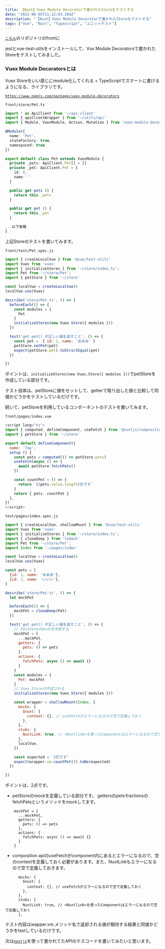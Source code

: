 ```yaml
---
title: 【Nuxt】Vuex Module Decoratorで書かれたStoreをテストする
date: "2022-06-05T11:12:03.284Z"
description: "【Nuxt】Vuex Module Decoratorで書かれたStoreをテストする"
tags: ["Vue", "Nuxt", "Typescript", "ユニットテスト"]
---
```




<a href="https://github.com/chanfuku/nuxt-openapi" target="_blank">`こちら`</a>のリポジトリのfrontに


jestとvue-test-utilsをインストールして、Vux Module Decoratorsで書かれたStoreをテストしてみました。

### Vuex Module Decoratorsとは
Vuex Storeをいい感じにmodule化してくれる + TypeScriptでスマートに書けるようになる、ライブラリです。

<a href="https://www.npmjs.com/package/vuex-module-decorators" target="_blank">`https://www.npmjs.com/package/vuex-module-decorators`</a>

`front/store/Pet.ts`
```typescript
import * as ApiClient from '~/api-client'
import { apiClientWrapper } from '~/utils/api'
import { Module, VuexModule, Action, Mutation } from 'vuex-module-decorators'

@Module({
  name: 'Pet',
  stateFactory: true,
  namespaced: true
})

export default class Pet extends VuexModule {
  private _pets: ApiClient.Pet[] = []
  private _pet: ApiClient.Pet = {
    id: 0,
    name: ''
  }

  public get pets () {
    return this._pets
  }

  public get pet () {
    return this._pet
  }

...以下省略
}
```

上記Storeのテストを書いてみます。

`front/test/Pet.spec.js`
```javascript
import { createLocalVue } from '@vue/test-utils'
import Vuex from 'vuex'
import { initializeStores } from '~/store/index.ts';
import Pet from '~/store/Pet';
import { petStore } from '~/store'

const localVue = createLocalVue()
localVue.use(Vuex)

describe('store/Pet.ts', () => {
  beforeEach(() => {
    const modules = {
      Pet 
    }
    initializeStores(new Vuex.Store({ modules }))
  })

  test('get pet() が正しい値を返すこと', () => {
    const pet =  { id: 1, name: 'あああ' }
    petStore.setPet(pet)
    expect(petStore.pet).toStrictEqual(pet)
  })

})
```

ポイントは、`initializeStores(new Vuex.Store({ modules }))`でpetStoreを作成している部分です。

テスト自体は、petStoreに値をセットして、getterで取り出した値と比較して同値かどうかをテストしているだけです。

続いて、petStoreを利用しているコンポーネントのテストを書いてみます。

`front/pages/index.vue`
```javascript
<script lang="ts">
import { computed, defineComponent, useFetch } from '@nuxtjs/composition-api'
import { petStore } from '~/store'

export default defineComponent({
  name: 'Top',
  setup () {
    const pets = computed(() => petStore.pets)
    useFetch(async () => {
      await petStore.fetchPets()
    })

    const countPet = () => {
      return `${pets.value.length}匹です`
    }
    return { pets, countPet }
  },
})
</script>
```

`test/pages/index.spec.js`

```javascript
import { createLocalVue, shallowMount } from '@vue/test-utils'
import Vuex from 'vuex'
import { initializeStores } from '~/store/index.ts';
import { cloneDeep } from 'lodash'
import Pet from '~/store/Pet';
import Index from '~/pages/index'

const localVue = createLocalVue()
localVue.use(Vuex)

const pets = [
  {id: 1, name: 'あああ'},
  {id: 2, name: 'いいい'},
]

describe('store/Pet.ts', () => {
  let mockPet

  beforeEach(() => {
    mockPet = cloneDeep(Pet)
  })

  test('get pet() が正しい値を返すこと', () => {
    // PetStoreのmockを作成する
    mockPet = {
      ...mockPet,
      getters: {
        pets: () => pets
      },
      actions: {
        fetchPets: async () => await {}
      }
    }
    const modules = {
      Pet: mockPet 
    }
    // Vuex Storeが作成される
    initializeStores(new Vuex.Store({ modules }))

    const wrapper = shallowMount(Index, {
      mocks: {
        $nuxt: {
          context: {}, // useFetchがエラーになるので空で定義しておく
        },
      },
      stubs: {
        NuxtLink: true, // <Nuxtlink>を使ったComponentはエラーになるので空で定義しておく
      },
      localVue,
    })

    const expected = '2匹です'
    expect(wrapper.vm.countPet()).toBe(expected)
  })

})
```

ポイントは、2点です。

* petStoreのmockを定義している部分です。 gettersのpetsやactionsのfetchPetsというメソッドをmockしてます。
```
    mockPet = {
      ...mockPet,
      getters: {
        pets: () => pets
      },
      actions: {
        fetchPets: async () => await {}
      }
    }
```

* composition apiのuseFetchがcomponent内にあるとエラーになるので、空のcontextを定義しておく必要があります。また、NuxtLinkもエラーになるので空で定義しておきます。
```
      mocks: {
        $nuxt: {
          context: {}, // useFetchがエラーになるので空で定義しておく
        },
      },
      stubs: {
        NuxtLink: true, // <Nuxtlink>を使ったComponentはエラーになるので空で定義しておく
      },
```

テスト内容はwapper.vm.メソッド名で返却される値が期待する結果と同値かどうかをtestしているだけです。

次は<a href="https://nestjs.com/" target="_blank">`nestjs`</a>を使って書かれてたAPIのテスコードを書いてみたいと思います。


